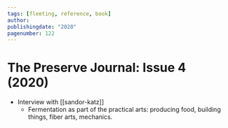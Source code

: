 ```yaml
---
tags: [fleeting, reference, book]
author:
publishingdate: "2020"
pagenumber: 122
---
```


# The Preserve Journal: Issue 4 (2020)

- Interview with [[sandor-katz]]
  - Fermentation as part of the practical arts: producing food, building things, fiber arts, mechanics.

